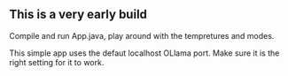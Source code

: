 ## This is a very early build

Compile and run App.java, play around with the tempretures and modes.

This simple app uses the defaut localhost OLlama port. Make sure it is the right setting for it to work.

